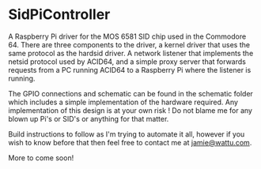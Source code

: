 SidPiController
===============

A Raspberry Pi driver for the MOS 6581 SID chip used in the Commodore 64.  There are three components to the driver, a kernel driver that uses the same protocol as the hardsid driver.  A network listener that implements the netsid protocol used by ACID64, and a simple proxy server that forwards requests from a PC running ACID64 to a Raspberry Pi where the listener is running.

The GPIO connections and schematic can be found in the schematic folder which includes a simple implementation of the hardware required.  Any implementation of this design is at your own risk !  Do not blame me for any blown up Pi's or SID's or anything for that matter.

Build instructions to follow as I'm trying to automate it all, however if you wish to know before that then feel free to contact me at jamie@wattu.com.

More to come soon!
